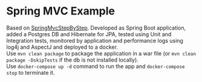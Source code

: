 # Spring MVC Example
Based on [SpringMvcStepByStep](https://github.com/in28minutes/SpringMvcStepByStep). Developed as Spring Boot application, added a Postgres DB and Hibernate for JPA, tested using Unit and Integration tests, monitored by application and performance logs using log4j and AspectJ and deployed to a docker.<br/>
Use `mvn clean package` to package the application in a war file (or `mvn clean package -DskipTests` if the db is not installed locally).<br/> 
Use `docker-compose up -d` command to run the app and `docker-compose stop` to terminate it.
